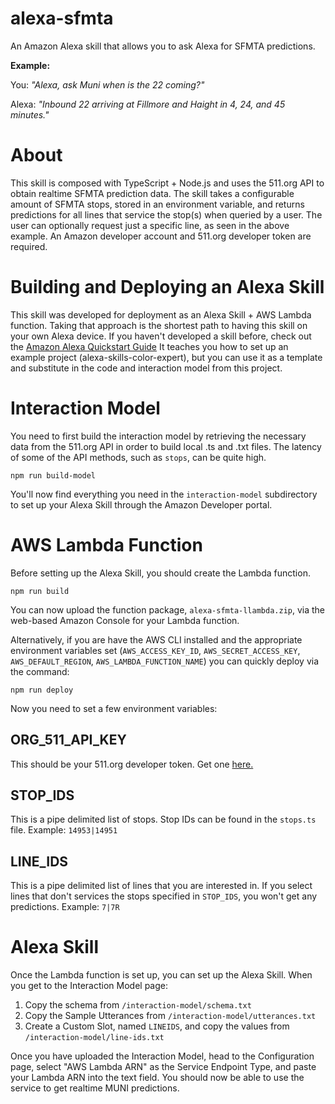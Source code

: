 # alexa-sfmta

An Amazon Alexa skill that allows you to ask Alexa for SFMTA predictions.

**Example:**

You: *"Alexa, ask Muni when is the 22 coming?"*

Alexa: *"Inbound 22 arriving at Fillmore and Haight in 4, 24, and 45 minutes."*

# About
This skill is composed with TypeScript + Node.js and uses the 511.org API to obtain realtime SFMTA prediction data. The skill takes a configurable amount of SFMTA stops, stored in an environment variable, and returns predictions for all lines that service the stop(s) when queried by a user. The user can optionally request just a specific line, as seen in the above example. An Amazon developer account and 511.org developer token are required.

# Building and Deploying an Alexa Skill
This skill was developed for deployment as an Alexa Skill + AWS Lambda function. Taking that approach
is the shortest path to having this skill on your own Alexa device. If you haven't developed a skill before, check out the [Amazon Alexa Quickstart Guide](https://developer.amazon.com/public/solutions/alexa/alexa-skills-kit/alexa-skill-tutorial) It teaches you how to set up an example project (alexa-skills-color-expert), but you can use it as a template and substitute in the code and interaction model from this project.

# Interaction Model
You need to first build the interaction model by retrieving the necessary data from the 511.org API in order to build local .ts and .txt files. The latency of some of the API methods, such as `stops`, can be quite high.
```
npm run build-model
```
You'll now find everything you need in the `interaction-model` subdirectory to set up your Alexa Skill through the Amazon Developer portal.

# AWS Lambda Function
Before setting up the Alexa Skill, you should create the Lambda function.
```
npm run build
```
You can now upload the function package, `alexa-sfmta-llambda.zip`, via the web-based Amazon Console for your Lambda function.

Alternatively, if you are have the AWS CLI installed and the appropriate environment variables set (`AWS_ACCESS_KEY_ID`, `AWS_SECRET_ACCESS_KEY`, `AWS_DEFAULT_REGION`, `AWS_LAMBDA_FUNCTION_NAME`) you can quickly deploy via the command:
```
npm run deploy
```
Now you need to set a few environment variables:
## ORG_511_API_KEY
This should be your 511.org developer token. Get one [here.](https://511.org/developers/list/tokens/create)
## STOP_IDS
This is a pipe delimited list of stops. Stop IDs can be found in the `stops.ts` file.
Example: `14953|14951`
## LINE_IDS
This is a pipe delimited list of lines that you are interested in. If you select lines that don't services the stops specified in `STOP_IDS`, you won't get any predictions.
Example: `7|7R`

# Alexa Skill
Once the Lambda function is set up, you can set up the Alexa Skill. When you get to the Interaction Model page:
1. Copy the schema from `/interaction-model/schema.txt`
2. Copy the Sample Utterances from `/interaction-model/utterances.txt`
3. Create a Custom Slot, named `LINEIDS`, and copy the values from `/interaction-model/line-ids.txt`

Once you have uploaded the Interaction Model, head to the Configuration page, select "AWS Lambda ARN" as the Service Endpoint Type, and paste your Lambda ARN into the text field. You should now be able to use the service to get realtime MUNI predictions.
